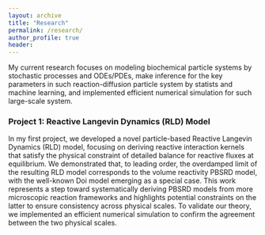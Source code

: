 ```yaml
---
layout: archive
title: "Research"
permalink: /research/
author_profile: true
header:
---
```


<div class="text-justify">
<p> My current research focuses on modeling biochemical particle systems by stochastic processes and ODEs/PDEs, make inference for the key parameters in such reaction-diffusion particle system by statists and machine learning, and implemented efficient numerical simulation for such large-scale system. </p>
</div>

### Project 1: Reactive Langevin Dynamics (RLD) Model

<div class="text-justify">
<p> In my first project, we developed a novel particle-based Reactive Langevin Dynamics (RLD) model, focusing on deriving reactive interaction kernels that satisfy the physical constraint of detailed balance for reactive fluxes at equilibrium. We demonstrated that, to leading order, the overdamped limit of the resulting RLD model corresponds to the volume reactivity PBSRD model, with the well-known Doi model emerging as a special case. This work represents a step toward systematically deriving PBSRD models from more microscopic reaction frameworks and highlights potential constraints on the latter to ensure consistency across physical scales. To validate our theory, we implemented an efficient numerical simulation to confirm the agreement between the two physical scales. </p>
</div>